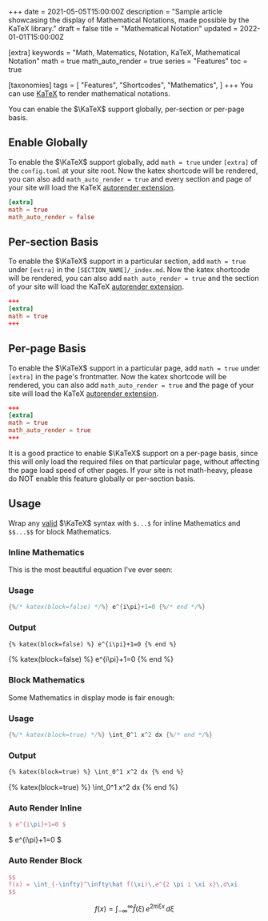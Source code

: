 +++
date = 2021-05-05T15:00:00Z
description = "Sample article showcasing the display of Mathematical Notations, made possible by the KaTeX library."
draft = false
title = "Mathematical Notation"
updated = 2022-01-01T15:00:00Z

[extra]
keywords = "Math, Matematics, Notation, KaTeX, Mathematical Notation"
math = true
math_auto_render = true
series = "Features"
toc = true

[taxonomies]
tags = [
    "Features",
    "Shortcodes",
    "Mathematics",
]
+++
You can use [KaTeX](https://katex.org) to render mathematical notations.

You can enable the $\KaTeX$ support globally, per-section or per-page basis.

<!-- more -->

## Enable Globally

To enable the $\KaTeX$ support globally, add `math = true` under `[extra]` of the `config.toml`
at your site root. Now the katex shortcode will be rendered, you can also add `math_auto_render = true`
and every section and page of your site will load the KaTeX [autorender extension](https://katex.org/docs/autorender.html).

```toml
[extra]
math = true
math_auto_render = false
```

## Per-section Basis

To enable the $\KaTeX$ support in a particular section, add `math = true` under `[extra]` in the `[SECTION_NAME]/_index.md`.
Now the katex shortcode will be rendered, you can also add `math_auto_render = true`
and the section of your site will load the KaTeX [autorender extension](https://katex.org/docs/autorender.html).

```toml
+++
[extra]
math = true
+++
```

## Per-page Basis

To enable the $\KaTeX$ support in a particular page, add `math = true` under `[extra]` in the page's
frontmatter. Now the katex shortcode will be rendered, you can also add `math_auto_render = true`
and the page of your site will load the KaTeX [autorender extension](https://katex.org/docs/autorender.html).

```toml
+++
[extra]
math = true
math_auto_render = true
+++
```

It is a good practice to enable $\KaTeX$ support on a per-page basis, since this will only load the required files on that particular page, without affecting the page load speed of other pages. If your site is not math-heavy, please do NOT enable this feature globally or per-section basis.

## Usage

Wrap any [valid](https://katex.org/docs/supported.html) $\KaTeX$ syntax with `$...$` for inline Mathematics and `$$...$$` for block Mathematics.

### Inline Mathematics

This is the most beautiful equation I've ever seen:

### Usage

```rs
{%/* katex(block=false) */%} e^{i\pi}+1=0 {%/* end */%}
```

### Output

```html
{% katex(block=false) %} e^{i\pi}+1=0 {% end %}
```

{% katex(block=false) %} e^{i\pi}+1=0 {% end %}

### Block Mathematics

Some Mathematics in display mode is fair enough:

### Usage

```rs
{%/* katex(block=true) */%} \int_0^1 x^2 dx {%/* end */%}
```

### Output

```html
{% katex(block=true) %} \int_0^1 x^2 dx {% end %}
```

{% katex(block=true) %} \int_0^1 x^2 dx {% end %}

### Auto Render Inline

```tex
$ e^{i\pi}+1=0 $
```

$ e^{i\pi}+1=0 $

### Auto Render Block

```tex
$$
f(x) = \int_{-\infty}^\infty\hat f(\xi)\,e^{2 \pi i \xi x}\,d\xi
$$
```

$$
f(x) = \int_{-\infty}^\infty\hat f(\xi)\,e^{2 \pi i \xi x}\,d\xi
$$
